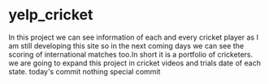 # yelp_cricket
In this project we can see information of each and every cricket player as I am still developing this site so in the next coming days we can see the scoring of international matches too.In short it is a portfolio of cricketers.
we are going to expand this project in cricket videos and trials date of each state.
today's commit nothing special commit
